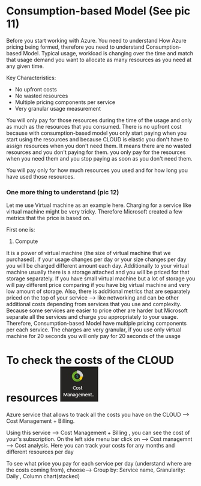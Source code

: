 # Consumption-based Model (See pic 11)

Before you start working with Azure. You need to understand How Azure pricing being formed, therefore you need to understand Consumption-based Model.
Typical usage, workload is changing over the time and match that usage demand you want to allocate as many resources as you need at any given time.

Key Characteristics:

- No upfront costs
- No wasted resources
- Multiple pricing components per service
- Very granular usage measurement

You will only pay for those resources during the time of the usage and only as much as the resources that you consumed. There is no upfront cost because with consumption-based model you only start paying when you start using the resources and because CLOUD is elastic you don't have to assign resources when you don't need them. It means there are no wasted resources and you don't paying for them. you only pay for the resources when you need them and you stop paying as soon as you don't need them.

You will pay only for how much resources you used and for how long you have used those resources.

### One more thing to understand (pic 12)

Let me use Virtual machine as an example here. Charging for a service like virtual machine might be very tricky. Therefore Microsoft created a few metrics that the price is based on.

First one is:

1. Compute

It is a power of virtual machine (the size of virtual machine that we purchased). if your usage changes per day or your size changes per day you will be charged different amount each day. Additionally to your virtual machine usually there is a storage attached and you will be priced for that storage separately. If you have small virtual machine but a lot of storage you will pay different price comparing if you have big virtual machine and very low amount of storage. Also, there is additional metrics that are separately priced on the top of your service --> like networking and can be other additional costs depending from services that you use and complexity. Because some services are easier to price other are harder but Microsoft separate all the services and charge you appropriately to your usage.
Therefore, Consumption-based Model have multiple pricing components per each service. The charges are very granular, if you use only virtual machine for 20 seconds you will only pay for 20 seconds of the usage

# To check the costs of the CLOUD resources ![logo27](https://github.com/Julian22222/Clouds/blob/main/Azure/logo/logo27.jpg)

Azure service that allows to track all the costs you have on the CLOUD --> Cost Management + Billing.

Using this service --> Cost Management + Billing , you can see the cost of your's subscription. On the left side menu bar click on --> Cost managemnt --> Cost analysis.
Here you can track your costs for any months and different resources per day

To see what price you pay for each service per day (understand where are the costs coming from), choose--> Group by: Service name, Granularity: Daily , Column chart(stacked)
